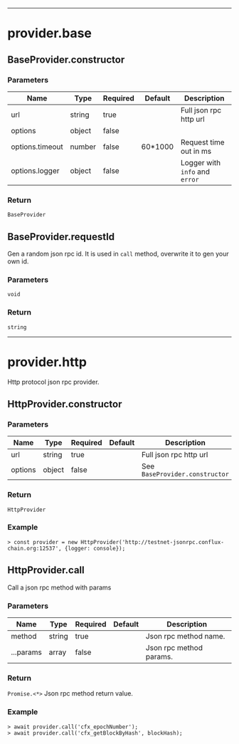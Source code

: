 

----------
# provider.base




## BaseProvider.constructor



### Parameters

Name            | Type   | Required | Default | Description
----------------|--------|----------|---------|-------------------------------
url             | string | true     |         | Full json rpc http url
options         | object | false    |         |
options.timeout | number | false    | 60*1000 | Request time out in ms
options.logger  | object | false    |         | Logger with `info` and `error`

### Return

`BaseProvider` 


## BaseProvider.requestId

Gen a random json rpc id.
It is used in `call` method, overwrite it to gen your own id.

### Parameters

`void`

### Return

`string` 


----------
# provider.http

Http protocol json rpc provider.


## HttpProvider.constructor



### Parameters

Name    | Type   | Required | Default | Description
--------|--------|----------|---------|-------------------------------
url     | string | true     |         | Full json rpc http url
options | object | false    |         | See `BaseProvider.constructor`

### Return

`HttpProvider` 

### Example

```
> const provider = new HttpProvider('http://testnet-jsonrpc.conflux-chain.org:12537', {logger: console});
```

## HttpProvider.call

Call a json rpc method with params

### Parameters

Name      | Type   | Required | Default | Description
----------|--------|----------|---------|------------------------
method    | string | true     |         | Json rpc method name.
...params | array  | false    |         | Json rpc method params.

### Return

`Promise.<*>` Json rpc method return value.

### Example

```
> await provider.call('cfx_epochNumber');> await provider.call('cfx_getBlockByHash', blockHash);
```

